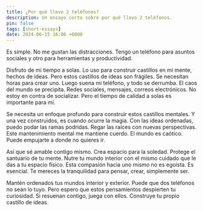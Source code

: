 ```yaml
---
title: ¿Por qué llevo 2 teléfonos?
description: Un ensayo corto sobre por qué llevo 2 teléfonos.
pin: false
tags: [short-essays]
date: 2024-06-15 16:06 +0000
---
```


Es simple. No me gustan las distracciones. Tengo un teléfono para asuntos sociales y otro para herramientas y productividad.

Disfruto de mi tiempo a solas. Lo uso para construir castillos en mi mente, hechos de ideas. Pero estos castillos de ideas son frágiles. Se necesitan horas para crear uno. Luego suena mi teléfono, y todo se derrumba. El caos del mundo se precipita. Redes sociales, mensajes, correos electrónicos. No estoy en contra de socializar. Pero el tiempo de calidad a solas es importante para mí.

Se necesita un enfoque profundo para construir estos castillos mentales. Y una vez construidos, es cuando ocurre la magia. Con las ideas ordenadas, puedo podar las ramas podridas. Regar las raíces con nuevas perspectivas. Este mantenimiento mental me mantiene cuerdo. El mundo es caótico. Puede empujarte a donde no quieres ir.

Así que sé amable contigo mismo. Crea espacio para la soledad. Protege el santuario de tu mente. Nutre tu mundo interior con el mismo cuidado que le das a tu espacio físico. Esta compasión hacia uno mismo no es egoísta. Es esencial. Te mereces la tranquilidad para pensar, crear, simplemente ser.

Mantén ordenados tus mundos interior y exterior. Puede que dos teléfonos no sean lo tuyo. Pero espero que estos pensamientos despierten tu curiosidad. Si resuenan contigo, juega con ellos. Construye tu propio castillo de ideas.
